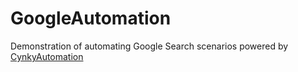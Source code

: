 # GoogleAutomation
Demonstration of automating Google Search scenarios powered by [CynkyAutomation](https://github.com/DeLaphante/CynkyAutomation)
